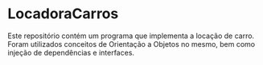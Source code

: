 # LocadoraCarros

Este repositório contém um programa que implementa a locação de carro. Foram utilizados conceitos de Orientação a Objetos no mesmo, bem como injeção de dependências e interfaces.

